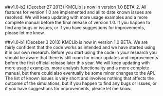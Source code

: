 
##v1.0-b2 (Deceber 27 2013)
KMCLib is now in version 1.0 BETA-2. All features for version 1.0 are implemented and all to date known issues are resolved. We will keep updating with more usage examples and a more complete manual before the final release of version 1.0. If you happen to find any bugs or issues, or if you have suggestions for improvements, please let me know.

##v1.0-b1 (Deceber 3 2013)
KMCLib is now in version 1.0 BETA. We are fairly confident that the code works as intended and we have started using it in our own research. Before you start using the code in *your* research you should be aware that there is still room for minor updates and improvements before the first official release later this year. We will keep updating with more usage examples, more analysis functionality and a more complete manual, but there could also eventually be some minor changes to the API. The list of known issues is very short and involves nothing that affects the outcome of the simulations, but if you happen to find any bugs or issues, or if you have suggestions for improvements, please let me know.

